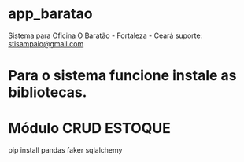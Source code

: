 # app_baratao
Sistema para Oficina O Baratão - Fortaleza - Ceará
suporte: stisampaio@gmail.com

# Para o sistema funcione instale as bibliotecas.


# Módulo CRUD ESTOQUE
pip install pandas faker sqlalchemy

